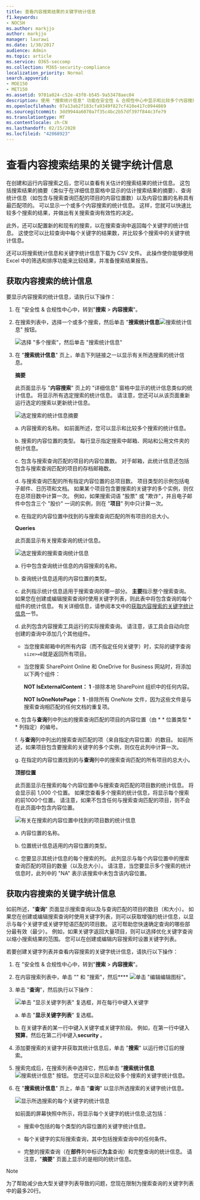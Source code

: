 ```yaml
---
title: 查看内容搜索结果的关键字统计信息
f1.keywords:
- NOCSH
ms.author: markjjo
author: markjjo
manager: laurawi
ms.date: 1/30/2017
audience: Admin
ms.topic: article
ms.service: O365-seccomp
ms.collection: M365-security-compliance
localization_priority: Normal
search.appverid:
- MOE150
- MET150
ms.assetid: 9701a024-c52e-43f0-b545-9a53478aec04
description: 使用 "搜索统计信息" 功能在安全性 & 合规性中心中显示和比较多个内容搜索的统计信息。 您还可以在创建或编辑搜索查询时配置关键字列表，以获取增强的统计信息，以显示与每个关键字或关键字短语匹配的项目数。
ms.openlocfilehash: 07a13ab2f183cfa9349f827cf410e417c0944869
ms.sourcegitcommit: 3dd9944a6070a7f35c4bc2b57df397f844c3fe79
ms.translationtype: MT
ms.contentlocale: zh-CN
ms.lasthandoff: 02/15/2020
ms.locfileid: "42068923"
---
```

# <a name="view-keyword-statistics-for-content-search-results"></a>查看内容搜索结果的关键字统计信息

在创建和运行内容搜索之后，您可以查看有关估计的搜索结果的统计信息。 这包括搜索结果的摘要（类似于在详细信息窗格中显示的估计搜索结果的摘要）、查询统计信息（如包含与搜索查询匹配的项目的内容位置数）以及内容位置的名称具有最匹配项的。 可以显示一个或多个内容搜索的统计信息。 这样，您就可以快速比较多个搜索的结果，并做出有关搜索查询有效性的决定。
  
此外，还可以配置新的和现有的搜索，以在搜索查询中返回每个关键字的统计信息。 这使您可以比较查询中每个关键字的结果数，并比较多个搜索中的关键字统计信息。
  
还可以将搜索统计信息和关键字统计信息下载为 CSV 文件。 此操作使你能够使用 Excel 中的筛选和排序功能来比较结果，并准备搜索结果报告。
  
## <a name="get-statistics-for-content-searches"></a>获取内容搜索的统计信息

要显示内容搜索的统计信息，请执行以下操作：
  
1. 在 "安全性 & 合规性中心中，转到"**搜索** \> **内容搜索**"。
    
2. 在搜索列表中，选择一个或多个搜索，然后单击 "**搜索统计信息**![搜索统计](../media/9bf56d43-25bf-4f53-a4be-f4d55102310c.png)信息" 按钮。
    
    ![选择 "多个搜索"，然后单击 "搜索统计信息"](../media/1195c6c3-2e00-469d-8c29-85c1c7ebe6c7.png)
  
3. 在 "**搜索统计信息**" 页上，单击下列链接之一以显示有关所选搜索的统计信息。 
    
    **摘要**
    
    此页面显示与 "**内容搜索**" 页上的 "详细信息" 窗格中显示的统计信息类似的统计信息。 将显示所有选定搜索的统计信息。 请注意，您还可以从该页面重新运行选定的搜索以更新统计信息。 
    
    ![选定搜索的统计信息摘要](../media/abb663eb-b3d6-4f4c-a99f-55d20b0848af.png)
  
    a.  内容搜索的名称。 如前面所述，您可以显示和比较多个搜索的统计信息。
    
    b. 搜索的内容位置的类型。 每行显示指定搜索中邮箱、网站和公用文件夹的统计信息。
    
    c. 包含与搜索查询匹配的项目的内容位置数。 对于邮箱，此统计信息还包括包含与搜索查询匹配的项目的存档邮箱数。
    
    d. 与搜索查询匹配的所有指定内容位置的总项目数。 项目类型的示例包括电子邮件、日历项和文档。 如果某个项目包含要搜索的关键字的多个实例，则仅在总项目数中计算一次。 例如，如果搜索词语 "股票" 或 "欺诈"，并且电子邮件中包含三个 "股价" 一词的实例，则在 "**项目**" 列中只计算一次。 
    
    e. 在指定的内容位置中找到的与搜索查询匹配的所有项目的总大小。 
    
    **Queries**
    
    此页面显示有关搜索查询的统计信息。
    
    ![选定搜索的搜索查询统计信息](../media/dc817526-dfb9-43d3-a14c-4c58077eb7bb.png)
  
    a. 行中包含查询统计信息的内容搜索的名称。
    
    b. 查询统计信息适用的内容位置的类型。
    
    c. 此列指示统计信息适用于搜索查询的哪一部分。 **主要**指示整个搜索查询。 如果您在创建或编辑搜索查询时使用关键字列表，则此表中将包含查询的每个组件的统计信息。 有关详细信息，请参阅本文中的[获取内容搜索的关键字统计信息](#get-keyword-statistics-for-content-searches)一节。 
    
    d. 此列包含内容搜索工具运行的实际搜索查询。 请注意，该工具会自动向您创建的查询中添加几个其他组件。 

    - 当您搜索邮箱中的所有内容（而不指定任何关键字）时，实际的键字查询`size>=0`就是返回所有项目。 
    
     - 当您搜索 SharePoint Online 和 OneDrive for Business 网站时，将添加以下两个组件：
    
          **NOT IsExternalContent： 1** -排除本地 SharePoint 组织中的任何内容。 
    
          **NOT IsOneNotePage： 1** -排除所有 OneNote 文件，因为这些文件是与搜索查询相匹配的任何文档的重复项。 

    
    e. 包含与**查询**列中列出的搜索查询匹配的项目的内容位置（由 * * 位置类型 * * 列指定）的编号。 
    
    f. 与**查询**列中列出的搜索查询匹配的项（来自指定内容位置）的数目。 如前所述，如果项目包含要搜索的关键字的多个实例，则仅在此列中计算一次。 
    
    g. 在指定的内容位置找到的与**查询**列中的搜索查询匹配的所有项目的总大小。 
    
    **顶部位置**
    
    此页面显示在搜索的每个内容位置中与搜索查询匹配的项目数的统计信息。 将会显示前 1,000 个位置。 如果您查看多个搜索的统计信息，将显示每个搜索的前1000个位置。 请注意，如果不包含任何与搜索查询匹配的项目，则不会在此页面中包含内容位置。
    
    ![有关在搜索的内容位置中找到的项目数的统计信息](../media/35a820b0-85d9-45d1-9a0c-c74bec803e67.png)
  
    a. 内容位置的名称。
    
    b. 位置统计信息适用的内容位置的类型。
    
    c. 您要显示其统计信息的每个搜索的列。 此列显示与每个内容位置中的搜索查询匹配的项目的数量（以及总大小）。 请注意，当您要显示多个搜索的统计信息时，此列中的 "NA" 表示该搜索中未包含该内容位置。 

## <a name="get-keyword-statistics-for-content-searches"></a>获取内容搜索的关键字统计信息

如前所述，"**查询**" 页面显示搜索查询以及与查询匹配的项目的数目（和大小）。 如果您在创建或编辑搜索查询时使用关键字列表，则可以获取增强的统计信息，以显示与每个关键字或关键字短语匹配的项目数。 这可帮助您快速确定查询的哪些部分最有效（最少）。 例如，如果关键字返回大量项目，则可以选择优化关键字查询以缩小搜索结果的范围。 您可以在创建或编辑内容搜索时设置关键字列表。 


若要创建关键字列表并查看内容搜索的关键字统计信息，请执行以下操作：
  
1. 在 "安全性 & 合规性中心中，转到"**搜索** \> **内容搜索**"。
    
2. 在内容搜索列表中，单击 "" 和 "搜索"，然后**** ![单击 "编辑](../media/ebd260e4-3556-4fb0-b0bb-cc489773042c.gif)编辑图标"。
    
3. 单击 "**查询**"，然后执行以下操作： 
    
    ![单击 "显示关键字列表" 复选框，并在每行中键入关键字](../media/73ef46dd-3d5c-415d-b5e7-c3559caaafe2.png)
  
    a. 单击 "**显示关键字列表**" 复选框。 
    
    b. 在关键字表的某一行中键入关键字或关键字阶段。 例如，在第一行中键入**预算**，然后在第二行中键入**security** 。 
    
4. 添加要搜索的关键字并获取其统计信息后，单击 "**搜索**" 以运行修订后的搜索。 
    
5. 搜索完成后，在搜索列表中选择它，然后单击 "**搜索统计信息** ![搜索统计信息" 按钮](../media/9bf56d43-25bf-4f53-a4be-f4d55102310c.png)。 您还可以显示和比较多个搜索的关键字统计信息。
    
6. 在 "**搜索统计信息**" 页上，单击 "**查询**" 以显示所选搜索的关键字统计信息。 
    
    ![显示所选搜索的每个关键字的统计信息](../media/e7910fa9-af93-4df9-92d0-e1e3e089e14f.png)
  
    如前面的屏幕快照中所示，将显示每个关键字的统计信息;这包括： 
    
    - 搜索中包括的每个类型的内容位置的关键字统计信息。
    
    - 每个关键字的实际搜索查询，其中包括搜索查询中的任何条件。 
    
    - 完整的搜索查询（在**部件**列中标识**为主**查询）和完整查询的统计信息。 请注意，"**摘要**" 页面上显示的是相同的统计信息。 

> [!NOTE]
> 为了帮助减少由大型关键字列表导致的问题，您现在限制为搜索查询的关键字列表中的最多20行。
